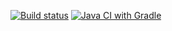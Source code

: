 [![Build status](https://ci.appveyor.com/api/projects/status/eoow8yh3fqo6es5h/branch/main?svg=true)](https://ci.appveyor.com/project/the-Anniy/testapi-ci/branch/main)
[![Java CI with Gradle](https://github.com/the-Anniy/testAPI-CI/blob/main/.github/workflows/gradle.yml/badge.svg)](https://github.com/the-Anniy/testAPI-CI/blob/main/.github/workflows/gradle.yml)